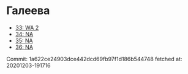 # Галеева
- [33: WA 2](33.md)
- [34: NA](34.md)
- [35: NA](35.md)
- [36: NA](36.md)

Commit: 1a622ce24903dce442dcd69fb97f1d186b544748
 fetched at: 20201203-191716
